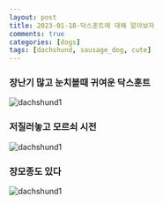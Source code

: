 ```yaml
---
layout: post
title: 2023-01-18-닥스훈트에 대해 알아보자
comments: true
categories: [dogs]
tags: [dachshund, sausage_dog, cute]
---
```


### 장난기 많고 눈치볼때 귀여운 닥스훈트
![dachshund1](./dachshund1.jpg)

### 저질러놓고 모르쇠 시전
![dachshund1](./dachshund2.jpg)

### 장모종도 있다
![dachshund1](./dachshund3.jpg)


